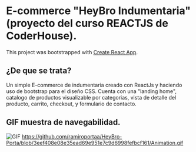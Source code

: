 # E-commerce "HeyBro Indumentaria" (proyecto del curso REACTJS de CoderHouse).

This project was bootstrapped with [Create React App](https://github.com/facebook/create-react-app).

## ¿De que se trata?

Un simple E-commerce de indumentaria creado con ReactJs y haciendo uso de bootstrap para el diseño CSS.
Cuenta con una "landing home", catalogo de productos visualizable por categorias, vista de detalle del producto, carrito, checkout, y formulario de contacto.

## GIF muestra de navegabilidad.

![GIF](https://github.com/ramiroportaa/HeyBro-Porta/blob/3eef408e08e35ead69e951e7c9d6998fefbcf161/Animation.gif)
https://github.com/ramiroportaa/HeyBro-Porta/blob/3eef408e08e35ead69e951e7c9d6998fefbcf161/Animation.gif